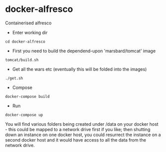 # docker-alfresco

Containerised alfresco

* Enter working dir

`cd docker-alfresco`

* First you need to build the dependend-upon 'marsbard/tomcat' image

`tomcat/build.sh`

* Get all the wars etc (eventually this will be folded into the images)

`./get.sh`


* Compose

`docker-compose build`


* Run

`docker-compose up`


You will find various folders being created under /data on your docker host - this could be mapped to a network
drive first if you like; then shutting down an instance on one docker host, you could resurrect the instance on
a second docker host and it would have access to all the data from the network drive.
